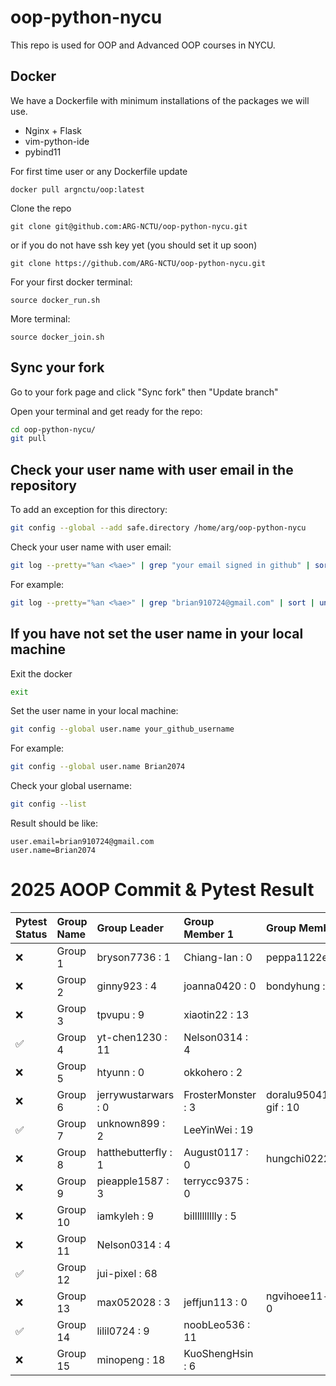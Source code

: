 # oop-python-nycu

This repo is used for OOP and Advanced OOP courses in NYCU.

## Docker

We have a Dockerfile with minimum installations of the packages we will use.
* Nginx + Flask
* vim-python-ide
* pybind11

For first time user or any Dockerfile update
```
docker pull argnctu/oop:latest
```

Clone the repo
```
git clone git@github.com:ARG-NCTU/oop-python-nycu.git
```
or if you do not have ssh key yet (you should set it up soon)
```
git clone https://github.com/ARG-NCTU/oop-python-nycu.git
```

For your first docker terminal:
```
source docker_run.sh
```

More terminal:
```
source docker_join.sh
```

## Sync your fork
Go to your fork page and click "Sync fork" then "Update branch"


Open your terminal and get ready for the repo:
```sh
cd oop-python-nycu/
git pull
```

## Check your user name with user email in the repository
To add an exception for this directory:
```sh
git config --global --add safe.directory /home/arg/oop-python-nycu
```

Check your user name with user email:
```sh
git log --pretty="%an <%ae>" | grep "your email signed in github" | sort | uniq
```

For example:
```sh
git log --pretty="%an <%ae>" | grep "brian910724@gmail.com" | sort | uniq
```

## If you have not set the user name in your local machine
Exit the docker
```sh
exit
```

Set the user name in your local machine:
```sh
git config --global user.name your_github_username
```

For example:
```sh
git config --global user.name Brian2074
```

Check your global username:
```sh
git config --list
```
Result should be like:
```
user.email=brian910724@gmail.com
user.name=Brian2074
```

# 2025 AOOP Commit & Pytest Result
<!--START_SECTION:pytest-->

| Pytest Status   | Group Name   | Group Leader        | Group Member 1     | Group Member 2            |
|:---------|:-------------|:--------------------|:-------------------|:--------------------------|
| ❌        | Group 1      | bryson7736 : 1      | Chiang-Ian : 0     | peppa1122ee13 : 0         |
| ❌        | Group 2      | ginny923 : 4        | joanna0420 : 0     | bondyhung : 0             |
| ❌        | Group 3      | tpvupu : 9          | xiaotin22 : 13     |                           |
| ✅        | Group 4      | yt-chen1230 : 11    | Nelson0314 : 4     |                           |
| ❌        | Group 5      | htyunn : 0          | okkohero : 2       |                           |
| ❌        | Group 6      | jerrywustarwars : 0 | FrosterMonster : 3 | doralu950413ee13-gif : 10 |
| ✅        | Group 7      | unknown899 : 2      | LeeYinWei : 19     |                           |
| ❌        | Group 8      | hatthebutterfly : 1 | August0117 : 0     | hungchi0222 : 0           |
| ❌        | Group 9      | pieapple1587 : 3    | terrycc9375 : 0    |                           |
| ❌        | Group 10     | iamkyleh : 9        | billlllllllly : 5  |                           |
| ❌        | Group 11     | Nelson0314 : 4      |                    |                           |
| ✅        | Group 12     | jui-pixel : 68      |                    |                           |
| ❌        | Group 13     | max052028 : 3       | jeffjun113 : 0     | ngvihoee11-nycu : 0       |
| ✅        | Group 14     | lilil0724 : 9       | noobLeo536 : 11    |                           |
| ❌        | Group 15     | minopeng : 18       | KuoShengHsin : 6   |                           |
<!--END_SECTION:pytest-->